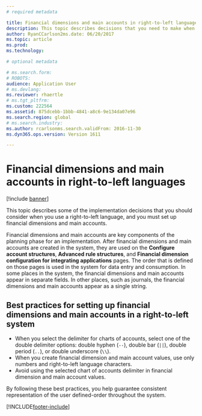 ```yaml
---
# required metadata

title: Financial dimensions and main accounts in right-to-left languages
description: This topic describes decisions that you need to make when you use a right-to-left language, and you must set up financial dimensions and main accounts.
author: RyanCCarlson2ms.date: 06/20/2017
ms.topic: article
ms.prod: 
ms.technology: 

# optional metadata

# ms.search.form: 
# ROBOTS: 
audience: Application User
# ms.devlang: 
ms.reviewer: rhaertle
# ms.tgt_pltfrm: 
ms.custom: 222564
ms.assetid: 875dcebb-1bbb-4841-a8c6-9e134da07e96
ms.search.region: global
# ms.search.industry: 
ms.author: rcarlsonms.search.validFrom: 2016-11-30
ms.dyn365.ops.version: Version 1611

---
```


# Financial dimensions and main accounts in right-to-left languages

[!include [banner](../includes/banner.md)]

This topic describes some of the implementation decisions that you should consider when you use a right-to-left language, and you must set up financial dimensions and main accounts.

Financial dimensions and main accounts are key components of the planning phase for an implementation. After financial dimensions and main accounts are created in the system, they are used on the **Configure account structures**, **Advanced rule structures**, and **Financial dimension configuration for integrating applications** pages. The order that is defined on those pages is used in the system for data entry and consumption. In some places in the system, the financial dimensions and main accounts appear in separate fields. In other places, such as journals, the financial dimensions and main accounts appear as a single string.

## Best practices for setting up financial dimensions and main accounts in a right-to-left system

- When you select the delimiter for charts of accounts, select one of the double delimiter options: double hyphen (`--`), double bar (`||`), double period (`..`), or double underscore (`\\`).
- When you create financial dimension and main account values, use only numbers and right-to-left language characters.
- Avoid using the selected chart of accounts delimiter in financial dimension and main account values.

By following these best practices, you help guarantee consistent representation of the user defined-order throughout the system.


[!INCLUDE[footer-include](../../../includes/footer-banner.md)]